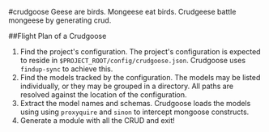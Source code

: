 #crudgoose
Geese are birds. Mongeese eat birds.  Crudgeese battle mongeese by generating
crud.

##Flight Plan of a Crudgoose

1. Find the project's configuration.  The project's configuration is expected to
reside in `$PROJECT_ROOT/config/crudgoose.json`.  Crudgoose uses `findup-sync`
to achieve this.
2. Find the models tracked by the configuration.  The models may be listed
individually, or they may be grouped in a directory.  All paths are resolved
against the location of the configuration.
3. Extract the model names and schemas.  Crudgoose loads the models using using
`proxyquire` and `sinon` to intercept mongoose constructs.
4. Generate a module with all the CRUD and exit!
